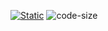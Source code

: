[![Static](https://github.com/moonyctophile/music/actions/workflows/static.yml/badge.svg)](https://github.com/moonyctophile/music/actions/workflows/static.yml)
![code-size](https://img.shields.io/github/languages/code-size/moonyctophile/music)